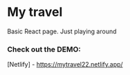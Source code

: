 # My travel
Basic React page. Just playing around

### Check out the **DEMO**:
[Netlify] - https://mytravel22.netlify.app/
